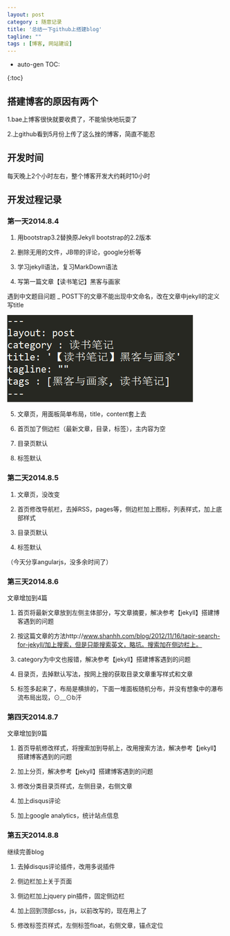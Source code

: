 ```yaml
---
layout: post
category : 随意记录
title: '总结一下github上搭建blog'
tagline: ""
tags : [博客, 网站建设]
---
```


* auto-gen TOC:

{:toc}

## 搭建博客的原因有两个

1.bae上博客很快就要收费了，不能愉快地玩耍了

2.上github看到5月份上传了这么挫的博客，简直不能忍

## 开发时间

每天晚上2个小时左右，整个博客开发大约耗时10小时

## 开发过程记录
	
### 第一天2014.8.4

1. 用bootstrap3.2替换原Jekyll bootstrap的2.2版本

2. 删除无用的文件，JB带的评论，google分析等

3. 学习jekyll语法，复习MarkDown语法

4. 写第一篇文章【读书笔记】黑客与画家

<!--break-->	

遇到中文题目问题 _ POST下的文章不能出现中文命名，改在文章中jekyll的定义写title


![黑客与画家](/images/201408/hack20140808.png)

5. 文章页，用面板简单布局，title，content套上去

6. 首页加了侧边栏（最新文章，目录，标签），主内容为空

7. 目录页默认

8. 标签默认

### 第二天2014.8.5

1. 文章页，没改变

2. 首页修改导航栏，去掉RSS，pages等，侧边栏加上图标，列表样式，加上底部样式

3. 目录页默认

4. 标签默认

（今天分享angularjs，没多余时间了）

### 第三天2014.8.6

文章增加到4篇

1. 首页将最新文章放到左侧主体部分，写文章摘要，解决参考【jekyll】搭建博客遇到的问题

2. 按这篇文章的方法http://www.shanhh.com/blog/2012/11/16/tapir-search-for-jekyll/加上搜索，但是只能搜索英文，略坑。搜索加在侧边栏上。

3. category为中文也报错，解决参考【jekyll】搭建博客遇到的问题

4. 目录页，去掉默认写法，按网上搜的获取目录文章重写样式和文章

5. 标签多起来了，布局是横排的，下面一堆面板随机分布，并没有想象中的瀑布流布局出现，⊙﹏⊙b汗


### 第四天2014.8.7

文章增加到9篇

1. 首页导航修改样式，将搜索加到导航上，改用搜索方法，解决参考【jekyll】搭建博客遇到的问题

2. 加上分页，解决参考【jekyll】搭建博客遇到的问题

3. 修改分类目录页样式，左侧目录，右侧文章

4. 加上disqus评论

5. 加上google analytics，统计站点信息

### 第五天2014.8.8

继续完善blog

1. 去掉disqus评论插件，改用多说插件

2. 侧边栏加上关于页面

3. 侧边栏加上jquery pin插件，固定侧边栏

4. 加上回到顶部css，js，以前改写的，现在用上了

5. 修改标签页样式，左侧标签float，右侧文章，锚点定位



